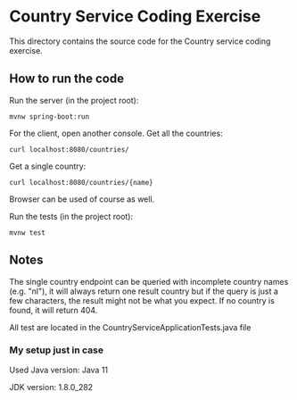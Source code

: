 # Country Service Coding Exercise

This directory contains the source code for the Country service coding exercise.

## How to run the code

Run the server (in the project root):

```console
mvnw spring-boot:run
```

For the client, open another console.
Get all the countries:

```console
curl localhost:8080/countries/
```

Get a single country:
```console
curl localhost:8080/countries/{name}
```

Browser can be used of course as well.

Run the tests (in the project root):
```console
mvnw test
```

## Notes

The single country endpoint can be queried with incomplete country names (e.g. "nl"), it will always 
return one result country but if the query is just a few characters, the result might not be what you expect.
If no country is found, it will return 404.

All test are located in the CountryServiceApplicationTests.java file






### My setup just in case
Used Java version: Java 11

JDK version: 1.8.0_282

